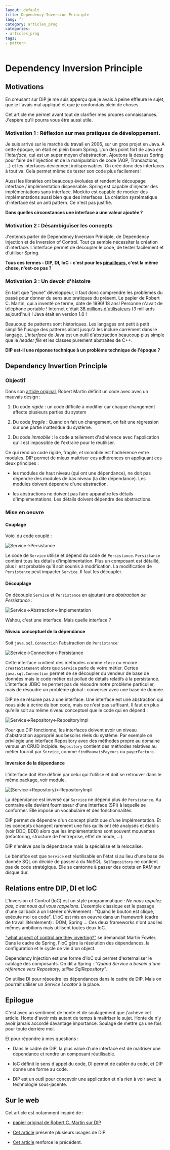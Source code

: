 ```yaml
---
layout: default
title: Dependency Inversion Principle
lang: fr
category: articles_prog
categories:
- articles_prog
tags:
- pattern
---
```


# Dependency Inversion Principle

<div id="toc-js">
</div>

## Motivations

En creusant sur DIP je me suis apperçu que je avais à peine effleuré le sujet, que je l'avais mal appliqué et que je confondais plein de choses.

Cet article me permet avant tout de clarifier mes propres connaissances. J'espère qu'il pourra vous être aussi utile.

### Motivation 1 : Réflexion sur mes pratiques de développement.

Je suis arrivé sur le marché du travail en 2006, sur un gros projet en Java. A cette époque, on était en plein boom Spring. L'un des point fort de Java est l'_interface_, qui est un super moyen d'abstraction. Ajoutons là dessus Spring pour faire de l'injection et de la manipulation de code (AOP, Transactions, ...) et les interfaces deviennent indispensables. On crée donc des interfaces à tout va. Cela permet même de tester son code plus facilement !

Aussi les librairies ont beaucoup évoluées et rendent le découpage interface / implémentation dispensable. Spring est capable d'injecter des implémentations sans interface. Mockito est capable de mocker des implémentations aussi bien que des interfaces. La création systématique d'interface est un anti pattern. Ce n'est pas justifié.

__Dans quelles circonstances une interface a une valeur ajoutée ?__

### Motivation 2 : Désambiguïser les concepts

J'entends parler de Dependency Inversion Principle, de Dependency Injection et de Inversion of Control. Tout ça semble nécessiter la création d'interface. L'interface permet de découpler le code, de tester facilement et d'utiliser Spring. 

__Tous ces termes - DIP, DI, IoC - c'est pour les [pinailleurs](http://en.wiktionary.org/wiki/enculeur_de_mouches), c'est la même chose, n'est-ce pas ?__

### Motivation 3 : Un devoir d'histoire

En tant que "jeune" développeur, il faut donc comprendre les problèmes du passé pour donner du sens aux pratiques du présent. Le papier de Robert C. Martin, qui a inventé ce terme, date de 1996! 18 ans! Personne n'avait de téléphone portable ! Internet c'était [36 millions d'utilisateurs](http://www.internetworldstats.com/emarketing.htm) (3 milliards aujourd'hui) ! Java était en version 1.0 !

Beaucoup de patterns sont historiques. Les langages ont petit à petit simplifié l'usage des patterns allant jusqu'à les inclure carrément dans le langage. L'_interface_ de Java est un outil d'abstraction beaucoup plus simple que le _header file_ et les classes purement abstraites de C++.

 __DIP est-il une réponse technique à un problème technique de l'époque ?__

## Dependency Invertion Principle

### Objectif 

Dans son [article original](http://www.objectmentor.com/resources/articles/dip.pdf), Robert Martin définit un code avec avec un mauvais design :
 
 1. Du code _rigide_ : un code difficile à modifier car chaque changement affecte plusieurs parties du system
 
 2. Du code _fragile_ : Quand on fait un changement, on fait une régression sur une partie inattendue du système.
 
 3. Du code _immobile_ : le code a tellement d'adhérence avec l'application qu'il est impossible de l'extraire pour le réutiliser.
 
 Ce qui rend un code rigide, fragile, et immobile est l'adhérence entre modules. DIP permet de mieux maitriser ces adhérences en appliquant ces deux principes :
 
 - les modules de haut niveau (qui ont une dépendance), ne doit pas dépendre des modules de bas niveau (la dite dépendance). Les modules doivent dépendre d'une abstraction.

 - les abstractions ne doivent pas faire apparaître les détails d'implémentations. Les détails doivent dépendre des abstractions.
 
### Mise en oeuvre
 
#### Couplage 

 Voici du code couplé :
 
 ![Service->Persistance](/images/articles/DIP/0.png "Du code couplé")
 
 Le code de `Service` utilise et dépend du code de `Persistance`. `Persistance` contient tous les détails d'implémentation. Plus un composant est détaillé, plus il est probable qu'il soit soumis à modification. La modification de `Persistance` peut impacter `Service`. Il faut les découpler.
 
#### Découplage
 
 On découple `Service` et `Persistance` en ajoutant une _abstraction de Persistance_ :
 
![Service->Abstraction<-Implementation](/images/articles/DIP/1.png "Du code découplé")
  
 Wahou, c'est une interface. Mais quelle interface ?
 
#### Niveau conceptuel de la dépendance

Soit `java.sql.Connection` l'abstraction de `Persistance`:

![Service->Connection<-Persistance](/images/articles/DIP/2.png "Une interface au mauvais niveau")

Cette interface contient des méthodes comme `close` ou encore `createStatement` alors que `Service` parle de votre métier. Certes `java.sql.Connection` permet de se découpler du vendeur de base de données mais le code métier est pollué de détails relatifs à la persistance.
L'interface JDBC ne permet pas de résoudre notre problème particulier, mais de résoudre un problème global : converser avec une base de donnée.

DIP ne se résume pas à une interface. Une interface est une abstraction qui nous aide à écrire du bon code, mais ce n'est pas suffisant. Il faut en plus qu'elle soit au même niveau conceptuel que le code qui en dépend :

![Service->Repository<-RepositoryImpl](/images/articles/DIP/3.png "Une interface au bon niveau")

Pour que DIP fonctionne, les interfaces doivent avoir un niveau d'abstraction approprié aux besoins réels du système. Par exemple on privilégie une interface Repository avec des méthodes propre au domaine versus un CRUD incipide. `Repository` contient des méthodes relatives au métier fournit par `Service`, comme `findMauvaisPayeurs` ou `payerFacture`. 
 
#### Inversion de la dépendance

L'interface doit être définie par celui qui l'utilise et doit se retrouver dans le même package, voir module.

![(Service->Repository)<-RepositoryImpl](/images/articles/DIP/4.png "Interface fournie")

La dépendance est inversé car `Service` ne dépend plus de `Persistance`. Au contraire elle devient fournisseur d'une interface (SPI) à laquelle se conformer. Elle impose un vocabulaire et des fonctionnalités.
 
DIP permet de dépendre d'un concept plutôt que d'une implémentation. Et les concepts changent rarement une fois qu'ils ont été analysés et établis (voir DDD, BDD) alors que les implémentations sont souvent mouvantes (refactoring, structure de l'entreprise, effet de mode, ...). 

DIP n'enlève pas la dépendance mais la spécialise et la relocalise.
 
 Le bénéfice est que `Service` est réutilisable en l'état si au lieu d'une base de donnée SQL on décide de passer à du NoSQL. `SqlRepository` ne contient pas de code stratégique. Elle se cantonne à passer des octets en RAM sur disque dur.
 
## Relations entre DIP, DI et IoC

L'Inversion of Control (IoC) est un style programmatique : _Ne nous appelez pas, c'est nous qui vous rappelons_. L'exemple classique est le passage d'une callback à un listener d'évênement : "Quand le bouton est cliqué, exécute moi ce code". L'IoC est mis en oeuvre dans un framework (cadre de travail litéralement) : DOM, Spring ...  Ces deux frameworks n'ont pas les mếmes ambitions mais utilisent toutes deux IoC.

["what aspect of control are they inverting?"](http://martinfowler.com/articles/injection.html) se demandait Martin Fowler. Dans le cadre de Spring, l'IoC gère la résolution des dépendances, la configuration et le cycle de vie d'un object. 

Dependency Injection est une forme d'IoC qui permet d'externaliser le cablage des composants. On dit a Spring : _"Quand Service a besoin d'une référence vers Repository, utilise SqlRepository"_.

On utilise DI pour résoudre les dépendances dans le cadre de DIP. Mais on pourrait utiliser un _Service Locator_ à la place.


## Epilogue

C'est avec un sentiment de honte et de soulagement que j'achève cet article. Honte d'avoir mis autant de temps à maitriser le sujet. Honte de n'y avoir jamais accordé davantage importance. Soulagé de mettre ça une fois pour toute derrière moi.

Et pour répondre à mes questions :

- Dans le cadre de DIP, la plus value d'une interface est de maitriser une dépendance et rendre un composant réutilisable.

- IoC définit le sens d'appel du code, DI permet de cabler du code, et DIP donne une forme au code.

- DIP est un outil pour concevoir une application et n'a rien à voir avec la technologie sous-jacente. 

## Sur le web

Cet article est notamment inspiré de :

-  [papier original de Robert C. Martin sur DIP](http://www.objectmentor.com/resources/articles/dip.pdf)

-  [Cet article](http://martinfowler.com/articles/dipInTheWild.html) présente plusieurs usages de DIP.

-  [Cet article](http://aspiringcraftsman.com/2008/12/28/examining-dependency-inversion) renforce le précédent.

